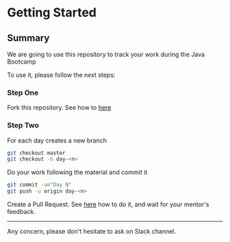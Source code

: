 # Getting Started

## Summary

We are going to use this repository to track your work during the Java Bootcamp

To use it, please follow the next steps:

### Step One

Fork this repository. See how to [here](https://help.github.com/articles/fork-a-repo/)

### Step Two

For each day creates a new branch

```bash
git checkout master
git checkout -b day-<n>
```

Do your work following the material and commit it

```bash
git commit -am"Day N"
git push -u origin day-<n>
```

Create a Pull Request. See [here](https://help.github.com/articles/creating-a-pull-request/) how to do it, and wait for your mentor's feedback.

---

Any concern, please don't hesitate to ask on Slack channel.

